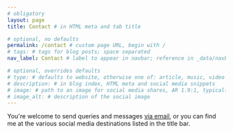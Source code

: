 ```yaml
---
# obligatory
layout: page
title: Contact # in HTML meta and tab title

# optional, no defaults
permalink: /contact # custom page URL, begin with /
# tags: # tags for blog posts; space separated
nav_label: Contact # label to appear in navbar; reference in _data/navbar.yml

# optional, overrides defaults
# type: # defaults to website, otherwise one of: article, music, video
# description: # in blog index, HTML meta and social media snippets
# image: # path to an image for social media shares, AR 1.9:1, typically 1200x630, begin with /
# image_alt: # description of the social image
---
```

You're welcome to send queries and messages [via email](mailto:callumjhackett@gmail.com), or you can find me at the various social media destinations listed in the title bar.